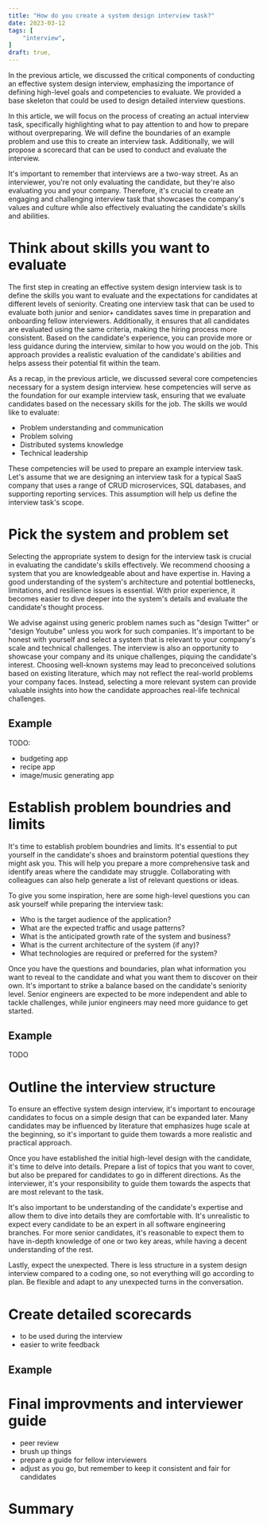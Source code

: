 ```yaml
---
title: "How do you create a system design interview task?"
date: 2023-03-12
tags: [
    "interview",
]
draft: true,
---
```


In the previous article, we discussed the critical components of conducting an effective system design interview, emphasizing the importance of defining high-level goals and competencies to evaluate. We provided a base skeleton that could be used to design detailed interview questions.

In this article, we will focus on the process of creating an actual interview task, specifically highlighting what to pay attention to and how to prepare without overpreparing. We will define the boundaries of an example problem and use this to create an interview task. Additionally, we will propose a scorecard that can be used to conduct and evaluate the interview.

It's important to remember that interviews are a two-way street. As an interviewer, you're not only evaluating the candidate, but they're also evaluating you and your company. Therefore, it's crucial to create an engaging and challenging interview task that showcases the company's values and culture while also effectively evaluating the candidate's skills and abilities.


# Think about skills you want to evaluate

The first step in creating an effective system design interview task is to define the skills you want to evaluate and the expectations for candidates at different levels of seniority. Creating one interview task that can be used to evaluate both junior and senior+ candidates saves time in preparation and onboarding fellow interviewers. Additionally, it ensures that all candidates are evaluated using the same criteria, making the hiring process more consistent. Based on the candidate's experience, you can provide more or less guidance during the interview, similar to how you would on the job. This approach provides a realistic evaluation of the candidate's abilities and helps assess their potential fit within the team.

As a recap, in the previous article, we discussed several core competencies necessary for a system design interview. hese competencies will serve as the foundation for our example interview task, ensuring that we evaluate candidates based on the necessary skills for the job. The skills we would like to evaluate:
* Problem understanding and communication
* Problem solving
* Distributed systems knowledge
* Technical leadership

These competencies will be used to prepare an example interview task. Let's assume that we are designing an interview task for a typical SaaS company that uses a range of CRUD microservices, SQL databases, and supporting reporting services. This assumption will help us define the interview task's scope.

# Pick the system and problem set

Selecting the appropriate system to design for the interview task is crucial in evaluating the candidate's skills effectively. We recommend choosing a system that you are knowledgeable about and have expertise in. Having a good understanding of the system's architecture and potential bottlenecks, limitations, and resilience issues is essential. With prior experience, it becomes easier to dive deeper into the system's details and evaluate the candidate's thought process.

We advise against using generic problem names such as "design Twitter" or "design Youtube" unless you work for such companies. It's important to be honest with yourself and select a system that is relevant to your company's scale and technical challenges. The interview is also an opportunity to showcase your company and its unique challenges, piquing the candidate's interest. Choosing well-known systems may lead to preconceived solutions based on existing literature, which may not reflect the real-world problems your company faces. Instead, selecting a more relevant system can provide valuable insights into how the candidate approaches real-life technical challenges.

## Example
TODO:
  * budgeting app
  * recipe app
  * image/music generating app


# Establish problem boundries and limits

It's time to establish problem boundries and limits. It's essential to put yourself in the candidate's shoes and brainstorm potential questions they might ask you. This will help you prepare a more comprehensive task and identify areas where the candidate may struggle. Collaborating with colleagues can also help generate a list of relevant questions or ideas. 

To give you some inspiration, here are some high-level questions you can ask yourself while preparing the interview task:
* Who is the target audience of the application?
* What are the expected traffic and usage patterns?
* What is the anticipated growth rate of the system and business?
* What is the current architecture of the system (if any)?
* What technologies are required or preferred for the system?

Once you have the questions and boundaries, plan what information you want to reveal to the candidate and what you want them to discover on their own. It's important to strike a balance based on the candidate's seniority level. Senior engineers are expected to be more independent and able to tackle challenges, while junior engineers may need more guidance to get started.

## Example
TODO

# Outline the interview structure

To ensure an effective system design interview, it's important to encourage candidates to focus on a simple design that can be expanded later. Many candidates may be influenced by literature that emphasizes huge scale at the beginning, so it's important to guide them towards a more realistic and practical approach.

Once you have established the initial high-level design with the candidate, it's time to delve into details. Prepare a list of topics that you want to cover, but also be prepared for candidates to go in different directions. As the interviewer, it's your responsibility to guide them towards the aspects that are most relevant to the task.

It's also important to be understanding of the candidate's expertise and allow them to dive into details they are comfortable with. It's unrealistic to expect every candidate to be an expert in all software engineering branches. For more senior candidates, it's reasonable to expect them to have in-depth knowledge of one or two key areas, while having a decent understanding of the rest.

Lastly, expect the unexpected. There is less structure in a system design interview compared to a coding one, so not everything will go according to plan. Be flexible and adapt to any unexpected turns in the conversation.

# Create detailed scorecards

* to be used during the interview
* easier to write feedback

## Example

# Final improvments and interviewer guide

* peer review
* brush up things
* prepare a guide for fellow interviewers
* adjust as you go, but remember to keep it consistent and fair for candidates

# Summary
